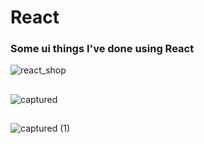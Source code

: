 # React
### Some ui things I've done using React
![react_shop](https://user-images.githubusercontent.com/43367853/73390284-d1eb6e00-42e6-11ea-8b21-ae49894d54f0.gif)
##

![captured](https://user-images.githubusercontent.com/43367853/73390813-eed47100-42e7-11ea-8025-a6ddada68a7a.png)

##

![captured (1)](https://user-images.githubusercontent.com/43367853/73391147-7621e480-42e8-11ea-98ed-77460e6c147e.png)
